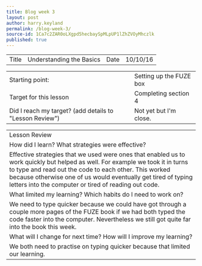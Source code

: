 ```yaml
---
title: Blog week 3
layout: post
author: harry.keyland
permalink: /blog-week-3/
source-id: 1Ca7c2ZAR0oLXgpd5hecbaySpMLpUP1lZhZVOyMhczlk
published: true
---
```

<table>
  <tr>
    <td>Title</td>
    <td>Understanding the Basics</td>
    <td>Date</td>
    <td>10/10/16</td>
  </tr>
</table>


<table>
  <tr>
    <td>Starting point:</td>
    <td>Setting up the FUZE box</td>
  </tr>
  <tr>
    <td>Target for this lesson</td>
    <td>Completing section 4</td>
  </tr>
  <tr>
    <td>Did I reach my target? 
(add details to "Lesson Review")</td>
    <td> Not yet but I'm close.</td>
  </tr>
</table>


<table>
  <tr>
    <td>Lesson Review</td>
  </tr>
  <tr>
    <td>How did I learn? What strategies were effective?</td>
  </tr>
  <tr>
    <td>Effective strategies that we used were ones that enabled us to work quickly but helped as well. For example we took it in turns to type and read out the code to each other. This worked because otherwise one of us would eventually get tired of typing letters into the computer or tired of reading out code.</td>
  </tr>
  <tr>
    <td>What limited my learning? Which habits do I need to work on?</td>
  </tr>
  <tr>
    <td>We need to type quicker because we could have got through a couple more pages of the FUZE book if we had both typed the code faster into the computer. Nevertheless we still got quite far into the book this week.</td>
  </tr>
  <tr>
    <td>What will I change for next time? How will I improve my learning?</td>
  </tr>
  <tr>
    <td>We both need to practise on typing quicker because that limited our learning.</td>
  </tr>
</table>


